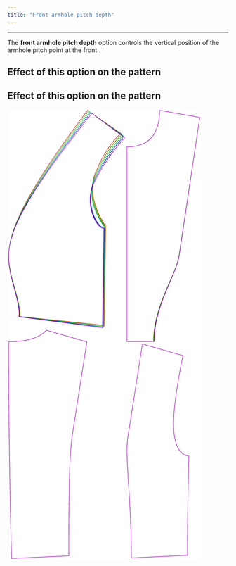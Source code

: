 ```yaml
---
title: "Front armhole pitch depth"
---
```


***

The **front armhole pitch depth** option controls the vertical position of the armhole pitch point at the front.

## Effect of this option on the pattern

## Effect of this option on the pattern

![This image shows the effect of this option by superimposing several variants that have a different value for this option](noble_frontarmholepitchdepth_sample.svg "Effect of this option on the pattern")
